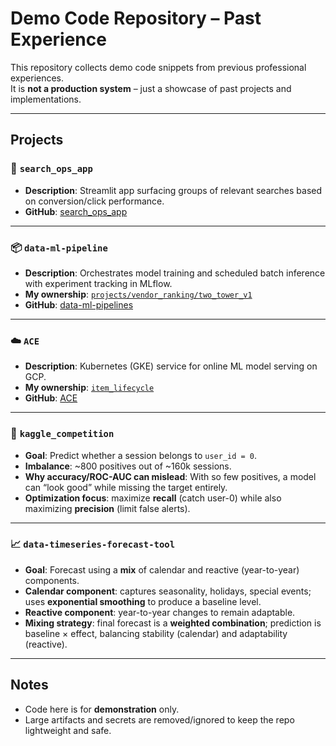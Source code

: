 # Demo Code Repository – Past Experience

This repository collects demo code snippets from previous professional experiences.  
It is **not a production system** – just a showcase of past projects and implementations.

---

## Projects

### 🔎 `search_ops_app`
- **Description**: Streamlit app surfacing groups of relevant searches based on conversion/click performance.
- **GitHub**: [search_ops_app](https://github.com/hafedrhouma-lab/code/tree/main/search_ops_app)

---

### 📦 `data-ml-pipeline`
- **Description**: Orchestrates model training and scheduled batch inference with experiment tracking in MLflow.
- **My ownership**: [`projects/vendor_ranking/two_tower_v1`](https://github.com/hafedrhouma-lab/code/tree/main/data-ml-pipelines/projects/vendor_ranking)
- **GitHub**: [data-ml-pipelines](https://github.com/hafedrhouma-lab/code/tree/main/data-ml-pipelines/projects/vendor_ranking)

---

### ☁️ `ACE`
- **Description**: Kubernetes (GKE) service for online ML model serving on GCP.
- **My ownership**: [`item_lifecycle`](https://github.com/hafedrhouma-lab/code/tree/main/Ace/item_lifecycle)
- **GitHub**: [ACE](https://github.com/hafedrhouma-lab/code/tree/main/Ace/item_lifecycle)

---

### 🏅 `kaggle_competition`
- **Goal**: Predict whether a session belongs to `user_id = 0`.
- **Imbalance**: ~800 positives out of ~160k sessions.
- **Why accuracy/ROC-AUC can mislead**: With so few positives, a model can “look good” while missing the target entirely.
- **Optimization focus**: maximize **recall** (catch user-0) while also maximizing **precision** (limit false alerts).

---

### 📈 `data-timeseries-forecast-tool`
- **Goal**: Forecast using a **mix** of calendar and reactive (year-to-year) components.
- **Calendar component**: captures seasonality, holidays, special events; uses **exponential smoothing** to produce a baseline level.
- **Reactive component**: year-to-year changes to remain adaptable.
- **Mixing strategy**: final forecast is a **weighted combination**; prediction is baseline × effect, balancing stability (calendar) and adaptability (reactive).

---

## Notes
- Code here is for **demonstration** only.
- Large artifacts and secrets are removed/ignored to keep the repo lightweight and safe.

